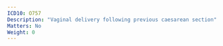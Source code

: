 ```yaml
---
ICD10: O757
Description: "Vaginal delivery following previous caesarean section"
Matters: No
Weight: 0
---
```

